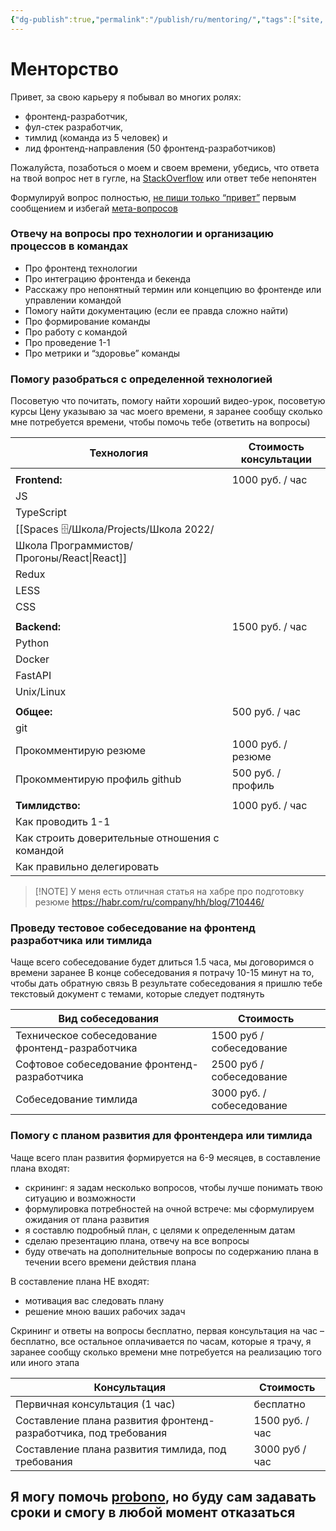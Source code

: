```yaml
---
{"dg-publish":true,"permalink":"/publish/ru/mentoring/","tags":["site, mentoring"]}
---
```


# Менторство
Привет, за свою карьеру я побывал во многих ролях: 
- фронтенд-разработчик,
- фул-стек разработчик, 
- тимлид (команда из 5 человек) и 
- лид фронтенд-направления (50 фронтенд-разработчиков)

Пожалуйста, позаботься о моем и своем времени, убедись, что ответа на твой вопрос нет в гугле, на [StackOverflow](https://stackoverflow.com/) или ответ тебе непонятен

Формулируй вопрос полностью,  [не пиши только “привет”](https://www.nohello.com/) первым сообщением и избегай [мета-вопросов](https://nometa.xyz/) 

### Отвечу на вопросы про технологии и организацию процессов в командах
- Про фронтенд технологии
- Про интеграцию фронтенда и бекенда
- Расскажу про непонятный термин или концепцию во фронтенде или управлении командой
- Помогу найти документацию (если ее правда сложно найти)
- Про формирование команды
- Про работу с командой
- Про проведение 1-1 
- Про метрики и “здоровье” команды

### Помогу разобраться с определенной технологией
Посоветую что почитать, помогу найти хороший видео-урок, посоветую курсы
Цену указываю за час моего времени, я заранее сообщу сколько мне потребуется времени, чтобы помочь тебе (ответить на вопросы)


| Технология                                     | Стоимость консультации |
| ---------------------------------------------- | ---------------------- |
|                                                |                        |
| **Frontend:**                                  | 1000 руб. / час        |
| JS                                             |                        |
| TypeScript                                     |                        |
| [[Spaces 🗄/Школа/Projects/Школа 2022/Школа Программистов/Прогоны/React\|React]]                                      |                        |
| Redux                                          |                        |
| LESS                                           |                        |
| CSS                                            |                        |
|                                                |                        |
| **Backend:**                                   | 1500 руб. / час        |
| Python                                         |                        |
| Docker                                         |                        |
| FastAPI                                        |                        |
| Unix/Linux                                     |                        |
|                                                |                        |
| **Общее:**                                     | 500 руб. / час         |
| git                                            |                        |
| Прокомментирую резюме                          | 1000 руб. / резюме                       |
| Прокомментирую профиль github                  | 500 руб. / профиль                       |
|                                                |                        |
| **Тимлидство:**                                | 1000 руб. / час        |
| Как проводить 1-1                              |                        |
| Как строить доверительные отношения с командой |                        |
| Как правильно делегировать                     |                        |


> [!NOTE] У меня есть отличная статья на хабре про подготовку резюме
> https://habr.com/ru/company/hh/blog/710446/


### Проведу тестовое собеседование на фронтенд разработчика или тимлида
Чаще всего собеседование будет длиться 1.5 часа, мы договоримся о времени заранее
В конце собеседования я потрачу 10-15 минут на то, чтобы дать обратную связь
В результате собеседования я пришлю тебе текстовый документ с темами, которые следует подтянуть

| Вид собеседования                                | Стоимость      |
| ------------------------------------------------ | -------------- |
| Техническое собеседование  фронтенд-разработчика | 1500 руб / собеседование |
| Софтовое собеседование фронтенд-разработчика     | 2500 руб / собеседование |
| Собеседование тимлида                            | 3000 руб. / собеседование               |

### Помогу с планом развития для фронтендера или тимлида
Чаще всего план развития формируется на 6-9 месяцев, в составление плана входят:
- скрининг: я задам несколько вопросов, чтобы лучше понимать твою ситуацию и возможности
- формулировка потребностей на очной встрече: мы сформулируем ожидания от плана развития
- я составлю подробный план, с целями к определенным датам
- сделаю презентацию плана, отвечу на все вопросы
- буду отвечать на дополнительные вопросы по содержанию плана в течении всего времени действия плана

В составление плана НЕ входят:
- мотивация вас следовать плану
- решение мною ваших рабочих задач

Скрининг и ответы на вопросы бесплатно, первая консультация на час – бесплатно, все остальное оплачивается по часам, которые я трачу, я заранее сообщу сколько времени мне потребуется на реализацию того или иного этапа

| Консультация                                                         | Стоимость       |
| -------------------------------------------------------------------- | --------------- |
| Первичная консультация (1 час)                                       | бесплатно       |
| Составление плана развития фронтенд-разработчика, под требования | 1500 руб. / час |
| Составление плана развития тимлида, под требования               | 3000 руб / час                |

## Я могу помочь [probono](https://ru.wikipedia.org/wiki/Pro_bono),  но буду сам задавать сроки и смогу в любой момент отказаться
